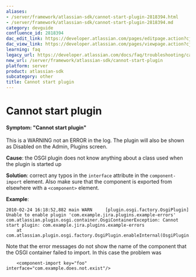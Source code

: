 ```yaml
---
aliases:
- /server/framework/atlassian-sdk/cannot-start-plugin-2818394.html
- /server/framework/atlassian-sdk/cannot-start-plugin-2818394.md
category: devguide
confluence_id: 2818394
dac_edit_link: https://developer.atlassian.com/pages/editpage.action?cjm=wozere&pageId=2818394
dac_view_link: https://developer.atlassian.com/pages/viewpage.action?cjm=wozere&pageId=2818394
learning: faq
legacy_url: https://developer.atlassian.com/docs/faq/troubleshooting/cannot-start-plugin
new_url: /server/framework/atlassian-sdk/cannot-start-plugin
platform: server
product: atlassian-sdk
subcategory: other
title: Cannot start plugin
---
```

# Cannot start plugin

#### Symptom: "Cannot start plugin"

This is a WARNING not an ERROR in the log. The plugin will also be shown as Disabled on the Admin, Plugins screen.

**Cause**: the OSGI plugin does not know anything about a class used when the plugin is started up

**Solution**: correct any typos in the `interface` attribute in the `component-import` element. Also make sure that the component is exported from elsewhere with a `<component>` element.

**Example**:

    2010-02-24 16:18:52,882 main WARN     [plugin.osgi.factory.OsgiPlugin] Unable to enable plugin 'com.example.jira.plugins.example-errors'
    com.atlassian.plugin.osgi.container.OsgiContainerException: Cannot start plugin: com.example.jira.plugins.example-errors
        at com.atlassian.plugin.osgi.factory.OsgiPlugin.enableInternal(OsgiPlugin.java:385)

Note that the error messages do not show the name of the component that the OSGI container failed to import. In this case the problem was

        <component-import key="foo" interface="com.example.does.not.exist"/>

























